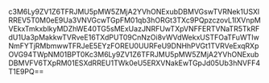 c3M6Ly9ZV1Z6TFRJMU5pMW5ZMjA2YVhONExubDBMVGswTVRNek1USXlRREV5T0M0eE9Ua3VNVGcwTGpFM01qb3hORGt3TXc9PQpzczovL1lXVnpMVEkxTmkxblkyMDZhWE40TG5sMExUazJNRFUwTXpVNFFERTVNaTR5TkRFdU1Ua3pMakkwTVRveE16TXdPUT09CnNzOi8vWVdWekxUSTFOaTFuWTIwNmFYTjRMbmwwTFRJeE5EYzFOREU0UURFeU9DNHhPVGt1TVRVeExqRXpOVG94TWpNM01BPT0Kc3M6Ly9ZV1Z6TFRJMU5pMW5ZMjA2YVhONExubDBMVFV6TXpRM01ESXdRREU1TWk0eU5ERXVNakEwTGpJd05Ub3hNVFF4T1E9PQ==